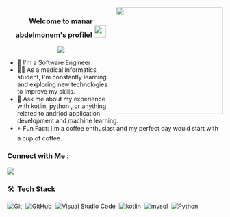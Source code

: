 
<img width="250" align="right" src="https://c.tenor.com/_DOBjnGspYAAAAAM/code-coding.gif">

<h3 align="center">
  Welcome to manar abdelmonem's profile!
  <img src="https://media.giphy.com/media/hvRJCLFzcasrR4ia7z/giphy.gif" width="28">
</h3>

<!-- Typing SVG by DenverCoder1 - https://github.com/DenverCoder1/readme-typing-svg -->
<p align="center">
  <a href="https://github.com/DenverCoder1/readme-typing-svg"><img src="https://readme-typing-svg.herokuapp.com/?lines=software%20engineer;Always%20learning%20new%20things&font=Fira%20Code&center=true&width=440&height=45&color=f75c7e&vCenter=true&size=22"></a>
</p> 

- 🏢 I'm a Software Engineer 
- 👨‍💻 As a medical informatics student, I'm constantly learning and exploring new technologies to improve my skills.
- 💬 Ask me about my experience with kotlin, python , or anything related to andriod application  development and machine learning.
- ⚡ Fun Fact: I'm a coffee enthusiast and my perfect day would start  with a cup of coffee.



### Connect with Me :

<a href="https://www.linkedin.com/in/manar-abdelmonem-bb3583245" target="_blank"><img src="https://img.shields.io/badge/-manar%20abdelmonem-0077B5?style=for-the-badge&logo=Linkedin&logoColor=white"/></a>

### 🛠 &nbsp;Tech Stack
![Git](https://img.shields.io/badge/-Git-05122A?style=flat&logo=git)&nbsp;
![GitHub](https://img.shields.io/badge/-GitHub-05122A?style=flat&logo=github)&nbsp;
![Visual Studio Code](https://img.shields.io/badge/-Visual%20Studio%20Code-05122A?style=flat&logo=visual-studio-code&logoColor=007ACC)&nbsp;
![kotlin](https://img.shields.io/badge/-kotlin-05122A?style=flat&logo=kotlin)&nbsp;
![mysql](https://img.shields.io/badge/-mysql-05122A?style=flat&logo=mysql)&nbsp;
![Python](https://img.shields.io/badge/-Python%20-05122A?style=flat&logo=python)&nbsp;




